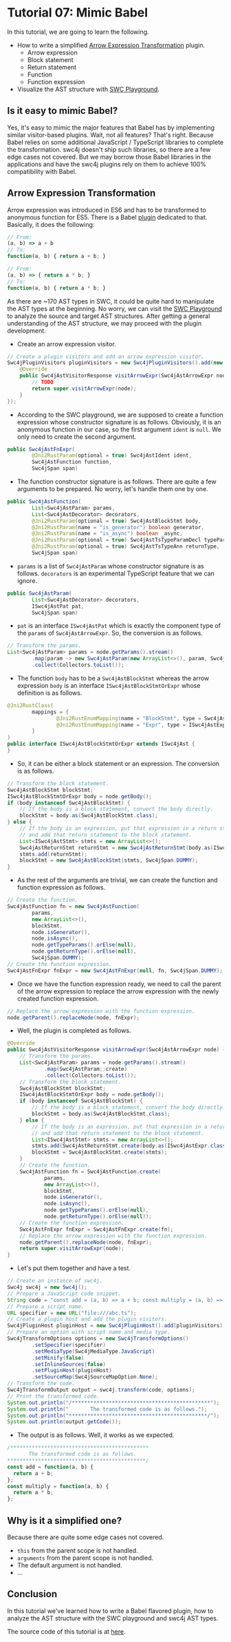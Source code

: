 # Tutorial 07: Mimic Babel

In this tutorial, we are going to learn the following.

* How to write a simplified [Arrow Expression Transformation](https://babeljs.io/docs/babel-plugin-transform-arrow-functions) plugin.
  * Arrow expression
  * Block statement
  * Return statement
  * Function
  * Function expression
* Visualize the AST structure with [SWC Playground](https://swc.rs/playground).

## Is it easy to mimic Babel?

Yes, it's easy to mimic the major features that Babel has by implementing similar visitor-based plugins. Wait, not all features? That's right. Because Babel relies on some additional JavaScript / TypeScript libraries to complete the transformation. swc4j doesn't ship such libraries, so there are a few edge cases not covered. But we may borrow those Babel libraries in the applications and have the swc4j plugins rely on them to achieve 100% compatibility with Babel.

## Arrow Expression Transformation

Arrow expression was introduced in ES6 and has to be transformed to anonymous function for ES5. There is a Babel [plugin](https://babeljs.io/docs/babel-plugin-transform-arrow-functions) dedicated to that. Basically, it does the following:

```js
// From:
(a, b) => a + b
// To:
function(a, b) { return a + b; }

// From:
(a, b) => { return a * b; }
// To:
function(a, b) { return a * b; }
```

As there are ~170 AST types in SWC, it could be quite hard to manipulate the AST types at the beginning. No worry, we can visit the [SWC Playground](https://swc.rs/playground) to analyze the source and target AST structures. After getting a general understanding of the AST structure, we may proceed with the plugin development.

* Create an arrow expression visitor.

```java
// Create a plugin visitors and add an arrow expression visitor.
Swc4jPluginVisitors pluginVisitors = new Swc4jPluginVisitors().add(new Swc4jAstVisitor() {
    @Override
    public Swc4jAstVisitorResponse visitArrowExpr(Swc4jAstArrowExpr node) {
        // TODO
        return super.visitArrowExpr(node);
    }
});
```

* According to the SWC playground, we are supposed to create a function expression whose constructor signature is as follows. Obviously, it is an anonymous function in our case, so the first argument `ident` is `null`. We only need to create the second argument.

```java
public Swc4jAstFnExpr(
        @Jni2RustParam(optional = true) Swc4jAstIdent ident,
        Swc4jAstFunction function,
        Swc4jSpan span)
```

* The function constructor signature is as follows. There are quite a few arguments to be prepared. No worry, let's handle them one by one.

```java
public Swc4jAstFunction(
        List<Swc4jAstParam> params,
        List<Swc4jAstDecorator> decorators,
        @Jni2RustParam(optional = true) Swc4jAstBlockStmt body,
        @Jni2RustParam(name = "is_generator") boolean generator,
        @Jni2RustParam(name = "is_async") boolean _async,
        @Jni2RustParam(optional = true) Swc4jAstTsTypeParamDecl typeParams,
        @Jni2RustParam(optional = true) Swc4jAstTsTypeAnn returnType,
        Swc4jSpan span)
```

* `params` is a list of `Swc4jAstParam` whose constructor signature is as follows. `decorators` is an experimental TypeScript feature that we can ignore.

```java
public Swc4jAstParam(
        List<Swc4jAstDecorator> decorators,
        ISwc4jAstPat pat,
        Swc4jSpan span)
```

* `pat` is an interface `ISwc4jAstPat` which is exactly the component type of the `params` of `Swc4jAstArrowExpr`. So, the conversion is as follows.

```java
// Transform the params.
List<Swc4jAstParam> params = node.getParams().stream()
        .map(param -> new Swc4jAstParam(new ArrayList<>(), param, Swc4jSpan.DUMMY))
        .collect(Collectors.toList());
```

* The function `body` has to be a `Swc4jAstBlockStmt` whereas the arrow expression `body` is an interface `ISwc4jAstBlockStmtOrExpr` whose definition is as follows.

```java
@Jni2RustClass(
        mappings = {
                @Jni2RustEnumMapping(name = "BlockStmt", type = Swc4jAstBlockStmt.class),
                @Jni2RustEnumMapping(name = "Expr", type = ISwc4jAstExpr.class, box = true),
        }
)
public interface ISwc4jAstBlockStmtOrExpr extends ISwc4jAst {
}
```

* So, it can be either a block statement or an expression. The conversion is as follows.

```java
// Transform the block statement.
Swc4jAstBlockStmt blockStmt;
ISwc4jAstBlockStmtOrExpr body = node.getBody();
if (body instanceof Swc4jAstBlockStmt) {
    // If the body is a block statement, convert the body directly.
    blockStmt = body.as(Swc4jAstBlockStmt.class);
} else {
    // If the body is an expression, put that expression in a return statement
    // and add that return statement to the block statement.
    List<ISwc4jAstStmt> stmts = new ArrayList<>();
    Swc4jAstReturnStmt returnStmt = new Swc4jAstReturnStmt(body.as(ISwc4jAstExpr.class), Swc4jSpan.DUMMY);
    stmts.add(returnStmt);
    blockStmt = new Swc4jAstBlockStmt(stmts, Swc4jSpan.DUMMY);
}
```

* As the rest of the arguments are trivial, we can create the function and function expression as follows.

```java
// Create the function.
Swc4jAstFunction fn = new Swc4jAstFunction(
        params,
        new ArrayList<>(),
        blockStmt,
        node.isGenerator(),
        node.isAsync(),
        node.getTypeParams().orElse(null),
        node.getReturnType().orElse(null),
        Swc4jSpan.DUMMY);
// Create the function expression.
Swc4jAstFnExpr fnExpr = new Swc4jAstFnExpr(null, fn, Swc4jSpan.DUMMY);
```

* Once we have the function expression ready, we need to call the parent of the arrow expression to replace the arrow expression with the newly created function expression.

```java
// Replace the arrow expression with the function expression.
node.getParent().replaceNode(node, fnExpr);
```

* Well, the plugin is completed as follows.

```java
@Override
public Swc4jAstVisitorResponse visitArrowExpr(Swc4jAstArrowExpr node) {
    // Transform the params.
    List<Swc4jAstParam> params = node.getParams().stream()
            .map(Swc4jAstParam::create)
            .collect(Collectors.toList());
    // Transform the block statement.
    Swc4jAstBlockStmt blockStmt;
    ISwc4jAstBlockStmtOrExpr body = node.getBody();
    if (body instanceof Swc4jAstBlockStmt) {
        // If the body is a block statement, convert the body directly.
        blockStmt = body.as(Swc4jAstBlockStmt.class);
    } else {
        // If the body is an expression, put that expression in a return statement
        // and add that return statement to the block statement.
        List<ISwc4jAstStmt> stmts = new ArrayList<>();
        stmts.add(Swc4jAstReturnStmt.create(body.as(ISwc4jAstExpr.class)));
        blockStmt = Swc4jAstBlockStmt.create(stmts);
    }
    // Create the function.
    Swc4jAstFunction fn = Swc4jAstFunction.create(
            params,
            new ArrayList<>(),
            blockStmt,
            node.isGenerator(),
            node.isAsync(),
            node.getTypeParams().orElse(null),
            node.getReturnType().orElse(null));
    // Create the function expression.
    Swc4jAstFnExpr fnExpr = Swc4jAstFnExpr.create(fn);
    // Replace the arrow expression with the function expression.
    node.getParent().replaceNode(node, fnExpr);
    return super.visitArrowExpr(node);
}
```

* Let's put them together and have a test.

```java
// Create an instance of swc4j.
Swc4j swc4j = new Swc4j();
// Prepare a JavaScript code snippet.
String code = "const add = (a, b) => a + b; const multiply = (a, b) => { return a * b; }";
// Prepare a script name.
URL specifier = new URL("file:///abc.ts");
// Create a plugin host and add the plugin visitors.
Swc4jPluginHost pluginHost = new Swc4jPluginHost().add(pluginVisitors);
// Prepare an option with script name and media type.
Swc4jTransformOptions options = new Swc4jTransformOptions()
        .setSpecifier(specifier)
        .setMediaType(Swc4jMediaType.JavaScript)
        .setMinify(false)
        .setInlineSources(false)
        .setPluginHost(pluginHost)
        .setSourceMap(Swc4jSourceMapOption.None);
// Transform the code.
Swc4jTransformOutput output = swc4j.transform(code, options);
// Print the transformed code.
System.out.println("/*********************************************");
System.out.println("       The transformed code is as follows.");
System.out.println("*********************************************/");
System.out.println(output.getCode());
```

* The output is as follows. Well, it works as we expected.

```js
/*********************************************
       The transformed code is as follows.
*********************************************/
const add = function(a, b) {
  return a + b;
};
const multiply = function(a, b) {
  return a * b;
};
```

## Why is it a simplified one?

Because there are quite some edge cases not covered.

* `this` from the parent scope is not handled.
* `arguments` from the parent scope is not handled.
* The default argument is not handled.
* ...

## Conclusion

In this tutorial we've learned how to write a Babel flavored plugin, how to analyze the AST structure with the SWC playground and swc4j AST types.

The source code of this tutorial is at [here](../../src/test/java/com/caoccao/javet/swc4j/tutorials/Tutorial07MimicBabel.java).
